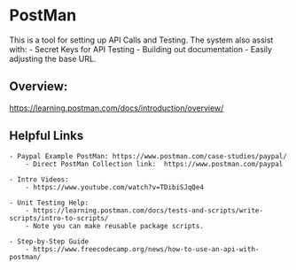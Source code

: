 # PostMan
This is a tool for setting up API Calls and Testing. The system also assist with:
     - Secret Keys for API Testing
     - Building out documentation
     - Easily adjusting the base URL.

## Overview:
https://learning.postman.com/docs/introduction/overview/ 

## Helpful Links
    - Paypal Example PostMan: https://www.postman.com/case-studies/paypal/
        - Direct PostMan Collection link:  https://www.postman.com/paypal

    - Intro Videos:
        - https://www.youtube.com/watch?v=TDibiSJqQe4

    - Unit Testing Help:
        - https://learning.postman.com/docs/tests-and-scripts/write-scripts/intro-to-scripts/
        - Note you can make reusable package scripts.

    - Step-by-Step Guide
        - https://www.freecodecamp.org/news/how-to-use-an-api-with-postman/